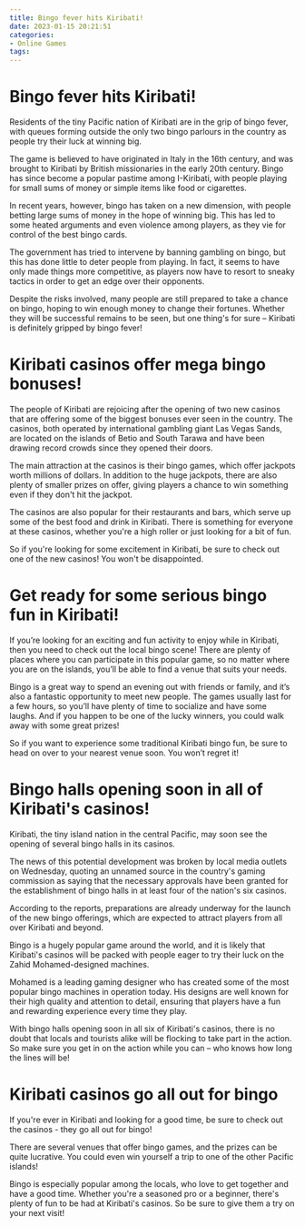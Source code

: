 ```yaml
---
title: Bingo fever hits Kiribati!
date: 2023-01-15 20:21:51
categories:
- Online Games
tags:
---
```



#  Bingo fever hits Kiribati!

Residents of the tiny Pacific nation of Kiribati are in the grip of bingo fever, with queues forming outside the only two bingo parlours in the country as people try their luck at winning big.

The game is believed to have originated in Italy in the 16th century, and was brought to Kiribati by British missionaries in the early 20th century. Bingo has since become a popular pastime among I-Kiribati, with people playing for small sums of money or simple items like food or cigarettes.

In recent years, however, bingo has taken on a new dimension, with people betting large sums of money in the hope of winning big. This has led to some heated arguments and even violence among players, as they vie for control of the best bingo cards.

The government has tried to intervene by banning gambling on bingo, but this has done little to deter people from playing. In fact, it seems to have only made things more competitive, as players now have to resort to sneaky tactics in order to get an edge over their opponents.

Despite the risks involved, many people are still prepared to take a chance on bingo, hoping to win enough money to change their fortunes. Whether they will be successful remains to be seen, but one thing's for sure – Kiribati is definitely gripped by bingo fever!

#  Kiribati casinos offer mega bingo bonuses!

The people of Kiribati are rejoicing after the opening of two new casinos that are offering some of the biggest bonuses ever seen in the country. The casinos, both operated by international gambling giant Las Vegas Sands, are located on the islands of Betio and South Tarawa and have been drawing record crowds since they opened their doors.

The main attraction at the casinos is their bingo games, which offer jackpots worth millions of dollars. In addition to the huge jackpots, there are also plenty of smaller prizes on offer, giving players a chance to win something even if they don't hit the jackpot.

The casinos are also popular for their restaurants and bars, which serve up some of the best food and drink in Kiribati. There is something for everyone at these casinos, whether you're a high roller or just looking for a bit of fun.

So if you're looking for some excitement in Kiribati, be sure to check out one of the new casinos! You won't be disappointed.

#  Get ready for some serious bingo fun in Kiribati!

If you’re looking for an exciting and fun activity to enjoy while in Kiribati, then you need to check out the local bingo scene! There are plenty of places where you can participate in this popular game, so no matter where you are on the islands, you’ll be able to find a venue that suits your needs.

Bingo is a great way to spend an evening out with friends or family, and it’s also a fantastic opportunity to meet new people. The games usually last for a few hours, so you’ll have plenty of time to socialize and have some laughs. And if you happen to be one of the lucky winners, you could walk away with some great prizes!

So if you want to experience some traditional Kiribati bingo fun, be sure to head on over to your nearest venue soon. You won’t regret it!

#  Bingo halls opening soon in all of Kiribati's casinos!

Kiribati, the tiny island nation in the central Pacific, may soon see the opening of several bingo halls in its casinos.

The news of this potential development was broken by local media outlets on Wednesday, quoting an unnamed source in the country's gaming commission as saying that the necessary approvals have been granted for the establishment of bingo halls in at least four of the nation's six casinos.

According to the reports, preparations are already underway for the launch of the new bingo offerings, which are expected to attract players from all over Kiribati and beyond.

Bingo is a hugely popular game around the world, and it is likely that Kiribati's casinos will be packed with people eager to try their luck on the Zahid Mohamed-designed machines.

Mohamed is a leading gaming designer who has created some of the most popular bingo machines in operation today. His designs are well known for their high quality and attention to detail, ensuring that players have a fun and rewarding experience every time they play.

With bingo halls opening soon in all six of Kiribati's casinos, there is no doubt that locals and tourists alike will be flocking to take part in the action. So make sure you get in on the action while you can – who knows how long the lines will be!

#  Kiribati casinos go all out for bingo

If you're ever in Kiribati and looking for a good time, be sure to check out the casinos - they go all out for bingo!

There are several venues that offer bingo games, and the prizes can be quite lucrative. You could even win yourself a trip to one of the other Pacific islands!

Bingo is especially popular among the locals, who love to get together and have a good time. Whether you're a seasoned pro or a beginner, there's plenty of fun to be had at Kiribati's casinos. So be sure to give them a try on your next visit!